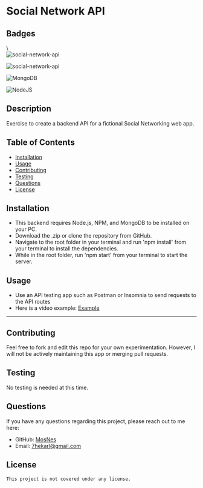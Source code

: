 # Social Network API

  ## Badges
  \  
  ![social-network-api](https://img.shields.io/github/languages/top/MosNes/social-network-api)

  ![social-network-api](https://img.shields.io/github/languages/count/MosNes/social-network-api)

  ![MongoDB](https://img.shields.io/badge/MongoDB-%234ea94b.svg?style=for-the-badge&logo=mongodb&logoColor=white)

  ![NodeJS](https://img.shields.io/badge/node.js-6DA55F?style=for-the-badge&logo=node.js&logoColor=white)
  
  
  ## Description
  Exercise to create a backend API for a fictional Social Networking web app.

  
  ## Table of Contents

  
  - [Installation](#installation)
  - [Usage](#usage)
  - [Contributing](#contributing)
  - [Testing](#testing)
  - [Questions](#questions)
  - [License](#license)

  
  ## Installation

   - This backend requires Node.js, NPM, and MongoDB to be installed on your PC.
   - Download the .zip or clone the repository from GitHub.
   - Navigate to the root folder in your terminal and run 'npm install' from your terminal to install the dependencies.
   - While in the root folder, run 'npm start' from your terminal to start the server.
  
  ## Usage
   - Use an API testing app such as Postman or Insomnia to send requests to the API routes
   - Here is a video example: [Example](https://drive.google.com/file/d/1WxiixIM6RnlKx-IIVlY2dJLmQBJ_bLo4/view)

  
  ---
  
  ## Contributing
  
  Feel free to fork and edit this repo for your own experimentation. However, I will not be actively maintaining this app or merging pull requests.
  
  ## Testing
  
  No testing is needed at this time.

  
  ## Questions
  
  If you have any questions regarding this project, please reach out to me here:

  - GitHub: [MosNes](https://github.com/MosNes)
  - Email: 7hekarl@gmail.com

  ## License

    This project is not covered under any license.

